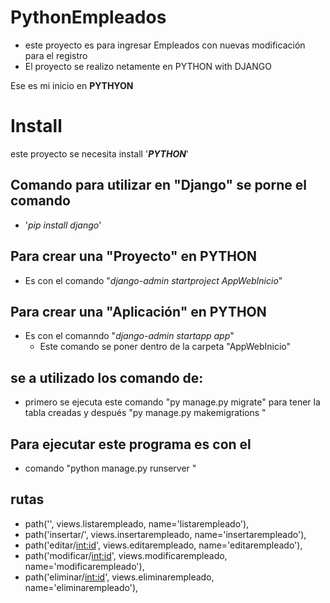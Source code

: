 # PythonEmpleados
- este proyecto es para ingresar  Empleados con nuevas modificación para el registro 
- El proyecto se realizo netamente en PYTHON with DJANGO  


Ese es mi inicio en **PYTHYON** 

# Install

este proyecto  se necesita install '**_PYTHON_**'

## Comando para utilizar en "Django" se porne el comando 

- '_pip install django_'

## Para crear una "Proyecto" en PYTHON  
- Es con el comando "_django-admin startproject AppWebInicio_"

## Para crear una "Aplicación" en PYTHON  
- Es con el comanndo "_django-admin startapp app_"
  - Este comando se poner dentro de la carpeta "AppWebInicio"

## se a utilizado los comando de:
- primero se ejecuta este comando "py manage.py migrate" para tener la tabla creadas y después "py manage.py makemigrations "
  
## Para ejecutar este programa es con el
- comando "python manage.py runserver "

## rutas 
- path('', views.listarempleado, name='listarempleado'),
- path('insertar/', views.insertarempleado, name='insertarempleado'),
- path('editar/<int:id>', views.editarempleado, name='editarempleado'),
- path('modificar/<int:id>', views.modificarempleado, name='modificarempleado'),
- path('eliminar/<int:id>', views.eliminarempleado, name='eliminarempleado'),
